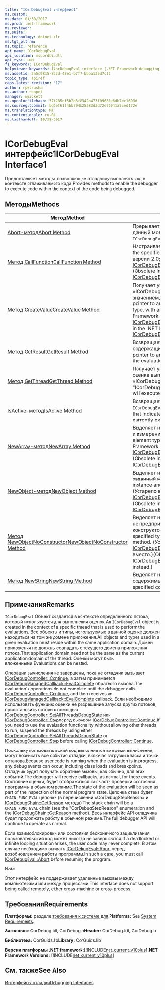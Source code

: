 ```yaml
---
title: "ICorDebugEval интерфейс1"
ms.custom: 
ms.date: 03/30/2017
ms.prod: .net-framework
ms.reviewer: 
ms.suite: 
ms.technology: dotnet-clr
ms.tgt_pltfrm: 
ms.topic: reference
api_name: ICorDebugEval
api_location: mscordbi.dll
api_type: COM
f1_keywords: ICorDebugEval
helpviewer_keywords: ICorDebugEval interface [.NET Framework debugging]
ms.assetid: 3a5c9815-832d-47e1-b7f7-bbba135d7cf1
topic_type: apiref
caps.latest.revision: "17"
author: rpetrusha
ms.author: ronpet
manager: wpickett
ms.openlocfilehash: 57b285ef5b2d3f8342b473f09650e6db7ec1693d
ms.sourcegitcommit: bd1ef61f4bb794b25383d3d72e71041a5ced172e
ms.translationtype: MT
ms.contentlocale: ru-RU
ms.lasthandoff: 10/18/2017
---
```

# <a name="icordebugeval-interface1"></a><span data-ttu-id="1e6e3-102">ICorDebugEval интерфейс1</span><span class="sxs-lookup"><span data-stu-id="1e6e3-102">ICorDebugEval Interface1</span></span>
<span data-ttu-id="1e6e3-103">Предоставляет методы, позволяющие отладчику выполнять код в контексте отлаживаемого кода.</span><span class="sxs-lookup"><span data-stu-id="1e6e3-103">Provides methods to enable the debugger to execute code within the context of the code being debugged.</span></span>  
  
## <a name="methods"></a><span data-ttu-id="1e6e3-104">Методы</span><span class="sxs-lookup"><span data-stu-id="1e6e3-104">Methods</span></span>  
  
|<span data-ttu-id="1e6e3-105">Метод</span><span class="sxs-lookup"><span data-stu-id="1e6e3-105">Method</span></span>|<span data-ttu-id="1e6e3-106">Описание</span><span class="sxs-lookup"><span data-stu-id="1e6e3-106">Description</span></span>|  
|------------|-----------------|  
|[<span data-ttu-id="1e6e3-107">Abort-метод</span><span class="sxs-lookup"><span data-stu-id="1e6e3-107">Abort Method</span></span>](../../../../docs/framework/unmanaged-api/debugging/icordebugeval-abort-method.md)|<span data-ttu-id="1e6e3-108">Прерывает вычисление это `ICorDebugEval` объекта в данный момент производит.</span><span class="sxs-lookup"><span data-stu-id="1e6e3-108">Aborts the computation this `ICorDebugEval` object is currently performing.</span></span>|  
|[<span data-ttu-id="1e6e3-109">Метод CallFunction</span><span class="sxs-lookup"><span data-stu-id="1e6e3-109">CallFunction Method</span></span>](../../../../docs/framework/unmanaged-api/debugging/icordebugeval-callfunction-method.md)|<span data-ttu-id="1e6e3-110">Настраивает вызов указанной функции.</span><span class="sxs-lookup"><span data-stu-id="1e6e3-110">Sets up a call to the specified function.</span></span> <span data-ttu-id="1e6e3-111">(Устарело в .NET Framework версии 2.0; используйте [ICorDebugEval2::CallParameterizedFunction](../../../../docs/framework/unmanaged-api/debugging/icordebugeval2-callparameterizedfunction-method.md) вместо.)</span><span class="sxs-lookup"><span data-stu-id="1e6e3-111">(Obsolete in the .NET Framework version 2.0; use [ICorDebugEval2::CallParameterizedFunction](../../../../docs/framework/unmanaged-api/debugging/icordebugeval2-callparameterizedfunction-method.md) instead.)</span></span>|  
|[<span data-ttu-id="1e6e3-112">Метод CreateValue</span><span class="sxs-lookup"><span data-stu-id="1e6e3-112">CreateValue Method</span></span>](../../../../docs/framework/unmanaged-api/debugging/icordebugeval-createvalue-method.md)|<span data-ttu-id="1e6e3-113">Получает указатель интерфейса на объект «ICorDebugValue» указанного типа с начальным значением, равным нулю или null.</span><span class="sxs-lookup"><span data-stu-id="1e6e3-113">Gets an interface pointer to an "ICorDebugValue" object of the specified type, with an initial value of zero or null.</span></span> <span data-ttu-id="1e6e3-114">(Устарело в .NET Framework 2.0; используйте [ICorDebugEval2::CreateValueForType](../../../../docs/framework/unmanaged-api/debugging/icordebugeval2-createvaluefortype-method.md) вместо.)</span><span class="sxs-lookup"><span data-stu-id="1e6e3-114">(Obsolete in the .NET Framework 2.0; use [ICorDebugEval2::CreateValueForType](../../../../docs/framework/unmanaged-api/debugging/icordebugeval2-createvaluefortype-method.md) instead.)</span></span>|  
|[<span data-ttu-id="1e6e3-115">Метод GetResult</span><span class="sxs-lookup"><span data-stu-id="1e6e3-115">GetResult Method</span></span>](../../../../docs/framework/unmanaged-api/debugging/icordebugeval-getresult-method.md)|<span data-ttu-id="1e6e3-116">Возвращает указатель интерфейса `ICorDebugValue` , содержащий результаты оценки.</span><span class="sxs-lookup"><span data-stu-id="1e6e3-116">Gets an interface pointer to an `ICorDebugValue` that contains the results of the evaluation.</span></span>|  
|[<span data-ttu-id="1e6e3-117">Метод GetThread</span><span class="sxs-lookup"><span data-stu-id="1e6e3-117">GetThread Method</span></span>](../../../../docs/framework/unmanaged-api/debugging/icordebugeval-getthread-method.md)|<span data-ttu-id="1e6e3-118">Получает указатель интерфейса, для которых эта оценка выполняется или будет выполняться «ICorDebugThread».</span><span class="sxs-lookup"><span data-stu-id="1e6e3-118">Gets an interface pointer to the "ICorDebugThread" where this evaluation is executing or will execute.</span></span>|  
|[<span data-ttu-id="1e6e3-119">IsActive-метод</span><span class="sxs-lookup"><span data-stu-id="1e6e3-119">IsActive Method</span></span>](../../../../docs/framework/unmanaged-api/debugging/icordebugeval-isactive-method.md)|<span data-ttu-id="1e6e3-120">Возвращает значение, указывающее, является ли это `ICorDebugEval` объекта в данный момент.</span><span class="sxs-lookup"><span data-stu-id="1e6e3-120">Gets a value that indicates whether this `ICorDebugEval` object is currently executing.</span></span>|  
|[<span data-ttu-id="1e6e3-121">NewArray-метод</span><span class="sxs-lookup"><span data-stu-id="1e6e3-121">NewArray Method</span></span>](../../../../docs/framework/unmanaged-api/debugging/icordebugeval-newarray-method.md)|<span data-ttu-id="1e6e3-122">Выделяет новый массив с заданным типом элементов и измерений.</span><span class="sxs-lookup"><span data-stu-id="1e6e3-122">Allocates a new array of the specified element type and dimensions.</span></span> <span data-ttu-id="1e6e3-123">(Устарело в .NET Framework 2.0; используйте [ICorDebugEval2::NewParameterizedArray](../../../../docs/framework/unmanaged-api/debugging/icordebugeval2-newparameterizedarray-method.md) вместо.)</span><span class="sxs-lookup"><span data-stu-id="1e6e3-123">(Obsolete in the .NET Framework 2.0; use [ICorDebugEval2::NewParameterizedArray](../../../../docs/framework/unmanaged-api/debugging/icordebugeval2-newparameterizedarray-method.md) instead.)</span></span>|  
|[<span data-ttu-id="1e6e3-124">NewObject-метод</span><span class="sxs-lookup"><span data-stu-id="1e6e3-124">NewObject Method</span></span>](../../../../docs/framework/unmanaged-api/debugging/icordebugeval-newobject-method.md)|<span data-ttu-id="1e6e3-125">Выделяет новый экземпляр объекта и вызывает заданный метод конструктора.</span><span class="sxs-lookup"><span data-stu-id="1e6e3-125">Allocates a new object instance and calls the specified constructor method.</span></span> <span data-ttu-id="1e6e3-126">(Устарело в .NET Framework 2.0; используйте [ICorDebugEval2::NewParameterizedObject](../../../../docs/framework/unmanaged-api/debugging/icordebugeval2-newparameterizedobject-method.md) вместо.)</span><span class="sxs-lookup"><span data-stu-id="1e6e3-126">(Obsolete in the .NET Framework 2.0; use [ICorDebugEval2::NewParameterizedObject](../../../../docs/framework/unmanaged-api/debugging/icordebugeval2-newparameterizedobject-method.md) instead.)</span></span>|  
|[<span data-ttu-id="1e6e3-127">Метод NewObjectNoConstructor</span><span class="sxs-lookup"><span data-stu-id="1e6e3-127">NewObjectNoConstructor Method</span></span>](../../../../docs/framework/unmanaged-api/debugging/icordebugeval-newobjectnoconstructor-method.md)|<span data-ttu-id="1e6e3-128">Выделяет новый экземпляр объекта указанного типа, не предпринимая попытки вызвать метод конструктора.</span><span class="sxs-lookup"><span data-stu-id="1e6e3-128">Allocates a new object instance of the specified type, without attempting to call a constructor method.</span></span> <span data-ttu-id="1e6e3-129">(Устарело в .NET Framework 2.0; используйте [ICorDebugEval2::NewParameterizedObjectNoConstructor](../../../../docs/framework/unmanaged-api/debugging/icordebugeval2-newparameterizedobjectnoconstructor-method.md) вместо.)</span><span class="sxs-lookup"><span data-stu-id="1e6e3-129">(Obsolete in the .NET Framework 2.0; use [ICorDebugEval2::NewParameterizedObjectNoConstructor](../../../../docs/framework/unmanaged-api/debugging/icordebugeval2-newparameterizedobjectnoconstructor-method.md) instead.)</span></span>|  
|[<span data-ttu-id="1e6e3-130">Метод NewString</span><span class="sxs-lookup"><span data-stu-id="1e6e3-130">NewString Method</span></span>](../../../../docs/framework/unmanaged-api/debugging/icordebugeval-newstring-method.md)|<span data-ttu-id="1e6e3-131">Выделяет новый строковый объект с указанным содержимым.</span><span class="sxs-lookup"><span data-stu-id="1e6e3-131">Allocates a new string object with the specified contents.</span></span>|  
  
## <a name="remarks"></a><span data-ttu-id="1e6e3-132">Примечания</span><span class="sxs-lookup"><span data-stu-id="1e6e3-132">Remarks</span></span>  
 <span data-ttu-id="1e6e3-133">`ICorDebugEval` Объект создается в контексте определенного потока, который используется для выполнения оценок.</span><span class="sxs-lookup"><span data-stu-id="1e6e3-133">An `ICorDebugEval` object is created in the context of a specific thread that is used to perform the evaluations.</span></span> <span data-ttu-id="1e6e3-134">Все объекты и типы, используемые в данной оценке должен находиться на том же домене приложения.</span><span class="sxs-lookup"><span data-stu-id="1e6e3-134">All objects and types used in a given evaluation must reside within the same application domain.</span></span> <span data-ttu-id="1e6e3-135">Домен приложения не должны совпадать с текущего домена приложения потока.</span><span class="sxs-lookup"><span data-stu-id="1e6e3-135">That application domain need not be the same as the current application domain of the thread.</span></span> <span data-ttu-id="1e6e3-136">Оценки могут быть вложенными.</span><span class="sxs-lookup"><span data-stu-id="1e6e3-136">Evaluations can be nested.</span></span>  
  
 <span data-ttu-id="1e6e3-137">Операции вычисления не завершены, пока не отладчик вызывает [ICorDebugController::Continue](../../../../docs/framework/unmanaged-api/debugging/icordebugcontroller-continue-method.md), а затем принимается [ICorDebugManagedCallback::EvalComplete](../../../../docs/framework/unmanaged-api/debugging/icordebugmanagedcallback-evalcomplete-method.md) обратного вызова.</span><span class="sxs-lookup"><span data-stu-id="1e6e3-137">The evaluation's operations do not complete until the debugger calls [ICorDebugController::Continue](../../../../docs/framework/unmanaged-api/debugging/icordebugcontroller-continue-method.md), and then receives an [ICorDebugManagedCallback::EvalComplete](../../../../docs/framework/unmanaged-api/debugging/icordebugmanagedcallback-evalcomplete-method.md) callback.</span></span> <span data-ttu-id="1e6e3-138">Если необходимо использовать функцию оценки не разрешение запуска других потоков, приостановить потоки с помощью [ICorDebugController::SetAllThreadsDebugState](../../../../docs/framework/unmanaged-api/debugging/icordebugcontroller-setallthreadsdebugstate-method.md) или [ICorDebugController::Stop](../../../../docs/framework/unmanaged-api/debugging/icordebugcontroller-stop-method.md)перед вызовом [ICorDebugController::Continue](../../../../docs/framework/unmanaged-api/debugging/icordebugcontroller-continue-method.md).</span><span class="sxs-lookup"><span data-stu-id="1e6e3-138">If you need to use the evaluation functionality without allowing other threads to run, suspend the threads by using either [ICorDebugController::SetAllThreadsDebugState](../../../../docs/framework/unmanaged-api/debugging/icordebugcontroller-setallthreadsdebugstate-method.md) or [ICorDebugController::Stop](../../../../docs/framework/unmanaged-api/debugging/icordebugcontroller-stop-method.md) before calling [ICorDebugController::Continue](../../../../docs/framework/unmanaged-api/debugging/icordebugcontroller-continue-method.md).</span></span>  
  
 <span data-ttu-id="1e6e3-139">Поскольку пользовательский код выполняется во время вычисления, могут возникать все события отладки, включая загрузки класса и точки останова.</span><span class="sxs-lookup"><span data-stu-id="1e6e3-139">Because user code is running when the evaluation is in progress, any debug events can occur, including class loads and breakpoints.</span></span> <span data-ttu-id="1e6e3-140">Отладчик будет получать обратные вызовы, как обычно, для этих событий.</span><span class="sxs-lookup"><span data-stu-id="1e6e3-140">The debugger will receive callbacks, as normal, for these events.</span></span> <span data-ttu-id="1e6e3-141">Состояние оценки, будет отображаться как часть проверки состояния программы в обычном режиме.</span><span class="sxs-lookup"><span data-stu-id="1e6e3-141">The state of the evaluation will be seen as part of the inspection of the normal program state.</span></span> <span data-ttu-id="1e6e3-142">Цепочка стека будет `CHAIN_FUNC_EVAL` цепочки (в перечислении «CorDebugStepReason» и [ICorDebugChain::GetReason](../../../../docs/framework/unmanaged-api/debugging/icordebugchain-getreason-method.md) метода).</span><span class="sxs-lookup"><span data-stu-id="1e6e3-142">The stack chain will be a `CHAIN_FUNC_EVAL` chain (see the "CorDebugStepReason" enumeration and the [ICorDebugChain::GetReason](../../../../docs/framework/unmanaged-api/debugging/icordebugchain-getreason-method.md) method).</span></span> <span data-ttu-id="1e6e3-143">Весь интерфейс API отладчика будет продолжать работу в обычном режиме.</span><span class="sxs-lookup"><span data-stu-id="1e6e3-143">The full debugger API will continue to operate as normal.</span></span>  
  
 <span data-ttu-id="1e6e3-144">Если взаимоблокировки или состояния бесконечного зацикливания пользовательский код может никогда не завершаются.</span><span class="sxs-lookup"><span data-stu-id="1e6e3-144">If a deadlocked or infinite looping situation arises, the user code may never complete.</span></span> <span data-ttu-id="1e6e3-145">В этом случае необходимо вызвать [ICorDebugEval::Abort](../../../../docs/framework/unmanaged-api/debugging/icordebugeval-abort-method.md) перед возобновлением работы программы.</span><span class="sxs-lookup"><span data-stu-id="1e6e3-145">In such a case, you must call [ICorDebugEval::Abort](../../../../docs/framework/unmanaged-api/debugging/icordebugeval-abort-method.md) before resuming the program.</span></span>  
  
> [!NOTE]
>  <span data-ttu-id="1e6e3-146">Этот интерфейс не поддерживает удаленные вызовы между компьютерами или между процессами.</span><span class="sxs-lookup"><span data-stu-id="1e6e3-146">This interface does not support being called remotely, either cross-machine or cross-process.</span></span>  
  
## <a name="requirements"></a><span data-ttu-id="1e6e3-147">Требования</span><span class="sxs-lookup"><span data-stu-id="1e6e3-147">Requirements</span></span>  
 <span data-ttu-id="1e6e3-148">**Платформы:** разделе [требования к системе для](../../../../docs/framework/get-started/system-requirements.md).</span><span class="sxs-lookup"><span data-stu-id="1e6e3-148">**Platforms:** See [System Requirements](../../../../docs/framework/get-started/system-requirements.md).</span></span>  
  
 <span data-ttu-id="1e6e3-149">**Заголовок:** CorDebug.idl, CorDebug.h</span><span class="sxs-lookup"><span data-stu-id="1e6e3-149">**Header:** CorDebug.idl, CorDebug.h</span></span>  
  
 <span data-ttu-id="1e6e3-150">**Библиотека:** CorGuids.lib</span><span class="sxs-lookup"><span data-stu-id="1e6e3-150">**Library:** CorGuids.lib</span></span>  
  
 <span data-ttu-id="1e6e3-151">**Версии платформы .NET framework:**[!INCLUDE[net_current_v10plus](../../../../includes/net-current-v10plus-md.md)]</span><span class="sxs-lookup"><span data-stu-id="1e6e3-151">**.NET Framework Versions:** [!INCLUDE[net_current_v10plus](../../../../includes/net-current-v10plus-md.md)]</span></span>  
  
## <a name="see-also"></a><span data-ttu-id="1e6e3-152">См. также</span><span class="sxs-lookup"><span data-stu-id="1e6e3-152">See Also</span></span>  
    
    
    
 [<span data-ttu-id="1e6e3-153">Интерфейсы отладки</span><span class="sxs-lookup"><span data-stu-id="1e6e3-153">Debugging Interfaces</span></span>](../../../../docs/framework/unmanaged-api/debugging/debugging-interfaces.md)
